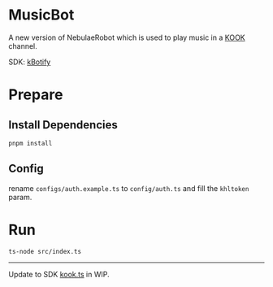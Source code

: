 # MusicBot

A new version of NebulaeRobot which is used to play music in a [KOOK](https://www.kookapp.cn/) channel.

SDK: [kBotify](https://github.com/fi6/kbotify)

# Prepare
## Install Dependencies

```bash
pnpm install
```

## Config
rename `configs/auth.example.ts` to `config/auth.ts` and fill the `khltoken` param.

# Run
```bash
ts-node src/index.ts
```

---
Update to SDK [kook.ts](https://github.com/kookts/kook.ts) in WIP.
